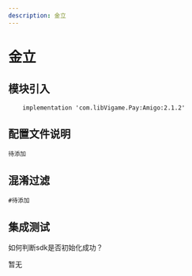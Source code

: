 ```yaml
---
description: 金立
---
```


# 金立

## 模块引入

```text
    implementation 'com.libVigame.Pay:Amigo:2.1.2'
```

## 配置文件说明



```text
待添加
```

## 混淆过滤

```text
#待添加
```

## 集成测试

如何判断sdk是否初始化成功？

暂无